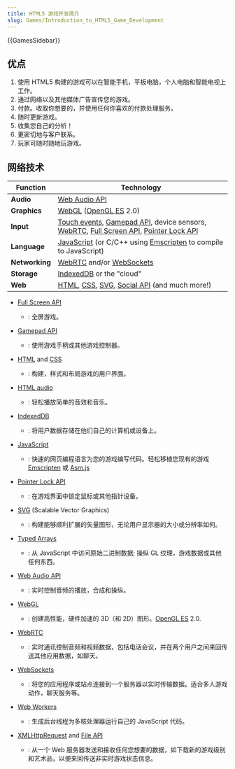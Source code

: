 ```yaml
---
title: HTML5 游戏开发简介
slug: Games/Introduction_to_HTML5_Game_Development
---
```


{{GamesSidebar}}

## 优点

1. 使用 HTML5 构建的游戏可以在智能手机，平板电脑，个人电脑和智能电视上工作。
2. 通过网络以及其他媒体广告宣传您的游戏。
3. 付款。收取你想要的，并使用任何你喜欢的付款处理服务。
4. 随时更新游戏。
5. 收集您自己的分析！
6. 更密切地与客户联系。
7. 玩家可随时随地玩游戏。

## 网络技术

| **Function**   | **Technology**                                                                                                                                                                                                                                                      |
| -------------- | ------------------------------------------------------------------------------------------------------------------------------------------------------------------------------------------------------------------------------------------------------------------- |
| **Audio**      | [Web Audio API](/zh-CN/docs/Web_Audio_API)                                                                                                                                                                                                                          |
| **Graphics**   | [WebGL](/zh-CN/docs/WebGL) ([OpenGL ES](http://www.khronos.org/opengles/) 2.0)                                                                                                                                                                                      |
| **Input**      | [Touch events](/zh-CN/docs/DOM/Touch_events), [Gamepad API](/zh-CN/docs/API/Gamepad/Using_Gamepad_API), device sensors, [WebRTC](/zh-CN/docs/WebRTC), [Full Screen API](/zh-CN/docs/DOM/Using_fullscreen_mode), [Pointer Lock API](/zh-CN/docs/WebAPI/Pointer_Lock) |
| **Language**   | [JavaScript](/zh-CN/docs/JavaScript) (or C/C++ using [Emscripten](https://github.com/kripken/emscripten/wiki) to compile to JavaScript)                                                                                                                             |
| **Networking** | [WebRTC](/zh-CN/docs/WebRTC) and/or [WebSockets](/zh-CN/docs/WebSockets)                                                                                                                                                                                            |
| **Storage**    | [IndexedDB](/zh-CN/docs/IndexedDB) or the "cloud"                                                                                                                                                                                                                   |
| **Web**        | [HTML](/zh-CN/docs/HTML), [CSS](/zh-CN/docs/CSS), [SVG](/zh-CN/docs/SVG), [Social API](/zh-CN/docs/Social_API) (and much more!)                                                                                                                                     |

- [Full Screen API](/zh-CN/docs/DOM/Using_fullscreen_mode)
  - : 全屏游戏。
- [Gamepad API](/zh-CN/docs/API/Gamepad/Using_Gamepad_API)
  - : 使用游戏手柄或其他游戏控制器。
- [HTML](/zh-CN/docs/HTML) and [CSS](/zh-CN/docs/CSS)
  - : 构建，样式和布局游戏的用户界面。
- [HTML audio](/zh-CN/docs/HTML/Element/audio)
  - : 轻松播放简单的音效和音乐。
- [IndexedDB](/zh-CN/docs/IndexedDB)
  - : 将用户数据存储在他们自己的计算机或设备上。
- [JavaScript](/zh-CN/docs/JavaScript)
  - : 快速的网页编程语言为您的游戏编写代码。轻松移植您现有的游戏 [Emscripten](https://github.com/kripken/emscripten/wiki) 或 [Asm.js](http://asmjs.org/spec/latest/)
- [Pointer Lock API](/zh-CN/docs/WebAPI/Pointer_Lock)
  - : 在游戏界面中锁定鼠标或其他指针设备。
- [SVG](/zh-CN/docs/SVG) (Scalable Vector Graphics)
  - : 构建能够顺利扩展的矢量图形，无论用户显示器的大小或分辨率如何。
- [Typed Arrays](/zh-CN/docs/JavaScript/Typed_arrays)
  - : 从 JavaScript 中访问原始二进制数据; 操纵 GL 纹理，游戏数据或其他任何东西。

- [Web Audio API](/zh-CN/docs/Web_Audio_API)
  - : 实时控制音频的播放，合成和操纵。
- [WebGL](/zh-CN/docs/WebGL)
  - : 创建高性能，硬件加速的 3D（和 2D）图形。[OpenGL ES](http://www.khronos.org/opengles/) 2.0.
- [WebRTC](/zh-CN/docs/WebRTC)
  - : 实时通讯控制音频和视频数据，包括电话会议，并在两个用户之间来回传送其他应用数据，如聊天。
- [WebSockets](/zh-CN/docs/WebSockets)
  - : 将您的应用程序或站点连接到一个服务器以实时传输数据。适合多人游戏动作，聊天服务等。
- [Web Workers](/zh-CN/docs/DOM/Using_web_workers)
  - : 生成后台线程为多核处理器运行自己的 JavaScript 代码。
- [XMLHttpRequest](/zh-CN/docs/DOM/XMLHttpRequest) and [File API](/zh-CN/docs/DOM/File_API)
  - : 从一个 Web 服务器发送和接收任何您想要的数据，如下载新的游戏级别和艺术品，以便来回传送非实时游戏状态信息。
